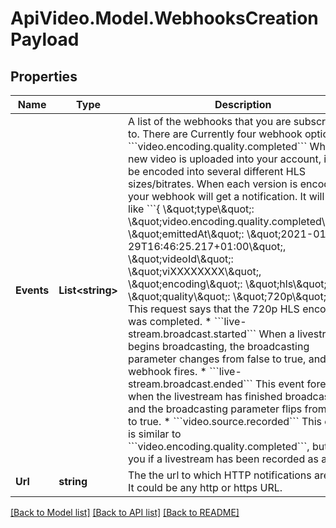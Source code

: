 # ApiVideo.Model.WebhooksCreationPayload

## Properties

Name | Type | Description | Notes
------------ | ------------- | ------------- | -------------
**Events** | **List&lt;string&gt;** | A list of the webhooks that you are subscribing to. There are Currently four webhook options: * &#x60;&#x60;&#x60;video.encoding.quality.completed&#x60;&#x60;&#x60;  When a new video is uploaded into your account, it will be encoded into several different HLS sizes/bitrates.  When each version is encoded, your webhook will get a notification.  It will look like &#x60;&#x60;&#x60;{ \\\&quot;type\\\&quot;: \\\&quot;video.encoding.quality.completed\\\&quot;, \\\&quot;emittedAt\\\&quot;: \\\&quot;2021-01-29T16:46:25.217+01:00\\\&quot;, \\\&quot;videoId\\\&quot;: \\\&quot;viXXXXXXXX\\\&quot;, \\\&quot;encoding\\\&quot;: \\\&quot;hls\\\&quot;, \\\&quot;quality\\\&quot;: \\\&quot;720p\\\&quot;} &#x60;&#x60;&#x60;. This request says that the 720p HLS encoding was completed. * &#x60;&#x60;&#x60;live-stream.broadcast.started&#x60;&#x60;&#x60;  When a livestream begins broadcasting, the broadcasting parameter changes from false to true, and this webhook fires. * &#x60;&#x60;&#x60;live-stream.broadcast.ended&#x60;&#x60;&#x60;  This event fores when the livestream has finished broadcasting, and the broadcasting parameter flips from false to true. * &#x60;&#x60;&#x60;video.source.recorded&#x60;&#x60;&#x60;  This event is similar to &#x60;&#x60;&#x60;video.encoding.quality.completed&#x60;&#x60;&#x60;, but tells you if a livestream has been recorded as a VOD. | 
**Url** | **string** | The the url to which HTTP notifications are sent. It could be any http or https URL. | 

[[Back to Model list]](../README.md#documentation-for-models) [[Back to API list]](../README.md#documentation-for-api-endpoints) [[Back to README]](../README.md)

